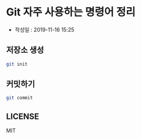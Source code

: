 # Git 자주 사용하는 명령어 정리

- 작성일 : 2019-11-16 15:25

## 저장소 생성

```sh
git init
```

## 커밋하기

```sh
git commit
```

## LICENSE
MIT
